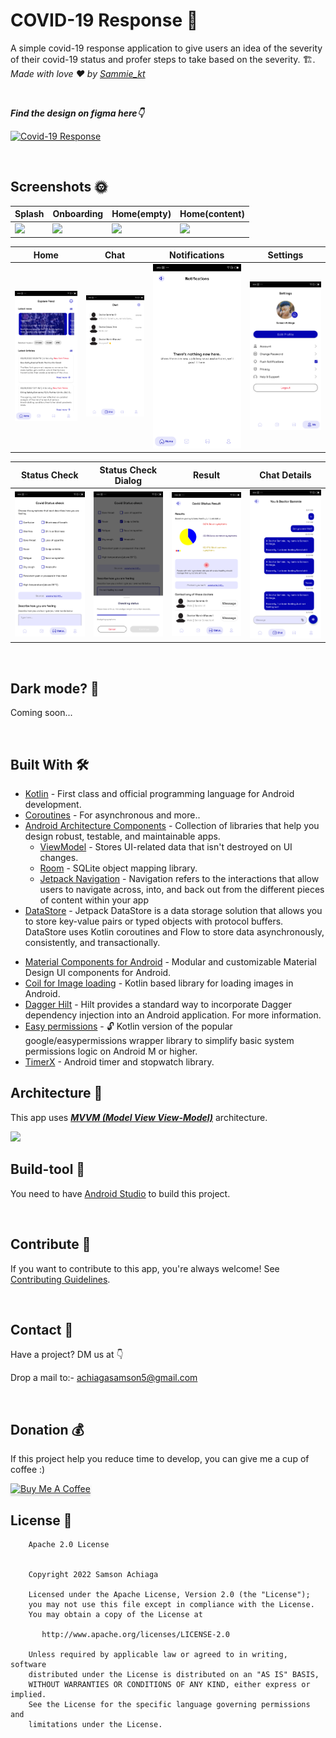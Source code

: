 # COVID-19 Response 🎡
A simple covid-19 response application to give users an idea of the severity of their covid-19 status and profer steps to take based on the severity. 🏗. *Made with love ❤️ by [Sammie_kt](https://github.com/certified84)*

<!-- <br />

***Find the latest stable release here👇***

[![AudioNotes](https://github.com/certified84/AudioNote/blob/master/app/src/main/res/drawable/logo.png)](https://github.com/certified84/AudioNote/releases/tag/v0.1.3) -->

<br />

***Find the design on figma here👇***

[![Covid-19 Response](https://github.com/certified84/AudioNote/blob/master/app/src/main/res/drawable/figma_logo.png)](https://www.figma.com/file/1kEcZy4jxma7dFrp6vW5hr/Covid19-Application?node-id=0%3A1)

<br />

## Screenshots 🌞
Splash | Onboarding | Home(empty) | Home(content) | 
--- | --- | --- | --- | 
![](https://github.com/certified84/AudioNote/blob/master/Screenshots/splash_day.png) | ![](https://github.com/certified84/AudioNote/blob/master/Screenshots/onboarding_day.png) | ![](https://github.com/certified84/AudioNote/blob/master/Screenshots/home_empty_day.png) | ![](https://github.com/certified84/AudioNote/blob/master/Screenshots/home_day.png) |

Home | Chat | Notifications | Settings | 
--- | --- | --- | --- | 
![](https://github.com/certified84/COVID-19Response/blob/master/Screenshots/home.png) | ![](https://github.com/certified84/COVID-19Response/blob/master/Screenshots/messages.png) | ![](https://github.com/certified84/COVID-19Response/blob/master/Screenshots/notification.png) | ![](https://github.com/certified84/COVID-19Response/blob/master/Screenshots/settings.png) |

Status Check | Status Check Dialog | Result | Chat Details | 
--- | --- | --- | --- | 
![](https://github.com/certified84/COVID-19Response/blob/master/Screenshots/status_check.png) | ![](https://github.com/certified84/COVID-19Response/blob/master/Screenshots/status_check_dialog.png) | ![](https://github.com/certified84/COVID-19Response/blob/master/Screenshots/covid_status_info.png) | ![](https://github.com/certified84/COVID-19Response/blob/master/Screenshots/chat_details.png) |

<br />

## Dark mode? 🌚
Coming soon...

<br />


## Built With 🛠
- [Kotlin](https://kotlinlang.org/) - First class and official programming language for Android development.
- [Coroutines](https://kotlinlang.org/docs/reference/coroutines-overview.html) - For asynchronous and more..
- [Android Architecture Components](https://developer.android.com/topic/libraries/architecture) - Collection of libraries that help you design robust, testable, and maintainable apps.
  - [ViewModel](https://developer.android.com/topic/libraries/architecture/viewmodel) - Stores UI-related data that isn't destroyed on UI changes. 
  - [Room](https://developer.android.com/topic/libraries/architecture/room) - SQLite object mapping library.
  - [Jetpack Navigation](https://developer.android.com/guide/navigation) - Navigation refers to the interactions that allow users to navigate across, into, and back out from the different pieces of content within your app
- [DataStore](https://developer.android.com/topic/libraries/architecture/datastore) - Jetpack DataStore is a data storage solution that allows you to store key-value pairs or typed objects with protocol buffers. DataStore uses Kotlin coroutines and Flow to store data asynchronously, consistently, and transactionally.
<!--   - [Stateflow](https://developer.android.com/kotlin/flow/stateflow-and-sharedflow) - StateFlow is a state-holder observable flow that emits the current and new state updates to its collectors. 
  - [Flow](https://kotlinlang.org/docs/reference/coroutines/flow.html) - A flow is an asynchronous version of a Sequence, a type of collection whose values are lazily produced.  -->
- [Material Components for Android](https://github.com/material-components/material-components-android) - Modular and customizable Material Design UI components for Android.
- [Coil for Image loading](https://github.com/coil-kt/coil) - Kotlin based library for loading images in Android.
- [Dagger Hilt](https://github.com/google/dagger/tree/master/java/dagger/hilt) - Hilt provides a standard way to incorporate Dagger dependency injection into an Android application. For more information.
- [Easy permissions](https://github.com/vmadalin/easypermissions-ktx) - 🔓 Kotlin version of the popular google/easypermissions wrapper library to simplify basic system permissions logic on Android M or higher.
- [TimerX](https://github.com/arsvechkarev/TimerX) - Android timer and stopwatch library.

<!-- <br />

## Package Structure 📦
    
    dev.spikeysanju.expenso # Root Package
    ├── di                  # Hilt DI Modules 
    ├── data                # For data handling.
    │   ├── local           # Local Persistence Database. Room (SQLite) database
    |   │   ├── dao         # Data Access Object for Room   
    |   |   |── database    # Database Instance
    |
    ├── model               # Model classes [Transaction]
    |
    |-- repo                # Used to handle all data operations
    |
    ├── view                # Activity/Fragment View layer
    │   ├── main            # Main root folder
    |   │   ├── main        # Main Activity for RecyclerView
    |   │   └── viewmodel   # Transaction ViewModel
    |   │   ├── adapter     # Adapter for RecyclerView
    │   ├── Dashboard       # Dashboard root folder
    |   |   |__ dashboard   # Dashboard 
    │   ├── Add             # Add Transaction root folder
    |   |   |__ add         # Add Transaction 
    │   ├── Edit            # Edit Transaction root folder
    |   |   |__ edit        # Edit Transaction
    │   ├── Details         # Add Transaction root folder
    |   |   |__ details     # Transaction Details
    │   ├── About           # About root folder
    |   |   |__ about       # About 
    │   ├── Dialog          # All Dialogs root folder
    |   |   |__ dialog      # Error Dialog 
    ├── utils               # All extension functions


<br />
 -->

## Architecture 🗼
This app uses [***MVVM (Model View View-Model)***](https://developer.android.com/jetpack/docs/guide#recommended-app-arch) architecture.

![](https://github.com/TheCodeMonks/Notes-App/blob/master/screenshots/ANDROID%20ROOM%20DB%20DIAGRAM.jpg)

## Build-tool 🧰
You need to have [Android Studio](https://developer.android.com/studio) to build this project.

<br />

## Contribute 🤝
If you want to contribute to this app, you're always welcome!
See [Contributing Guidelines](https://github.com/certified84/COVID-19Response/blob/master/CONTRIBUTING.md). 

<br>

## Contact 📩
Have a project? DM us at 👇

Drop a mail to:- achiagasamson5@gmail.com

<br>

## Donation 💰
If this project help you reduce time to develop, you can give me a cup of coffee :) 

<a href="https://www.buymeacoffee.com/SammieKt" target="_blank"><img src="https://www.buymeacoffee.com/assets/img/custom_images/yellow_img.png" alt="Buy Me A Coffee" style="height: 41px !important;width: 174px !important;box-shadow: 0px 3px 2px 0px rgba(190, 190, 190, 0.5) !important;-webkit-box-shadow: 0px 3px 2px 0px rgba(190, 190, 190, 0.5) !important;" ></a>

## License 🔖
```
    Apache 2.0 License


    Copyright 2022 Samson Achiaga

    Licensed under the Apache License, Version 2.0 (the "License");
    you may not use this file except in compliance with the License.
    You may obtain a copy of the License at

       http://www.apache.org/licenses/LICENSE-2.0

    Unless required by applicable law or agreed to in writing, software
    distributed under the License is distributed on an "AS IS" BASIS,
    WITHOUT WARRANTIES OR CONDITIONS OF ANY KIND, either express or implied.
    See the License for the specific language governing permissions and
    limitations under the License.

```


